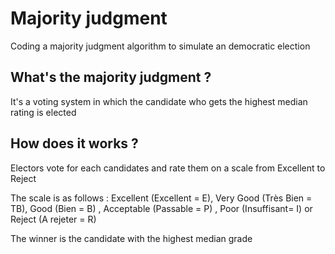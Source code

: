 # Majority judgment
Coding a majority judgment algorithm to simulate an democratic election

## What's the majority judgment ? 
It's a voting system in which the candidate who gets the highest median rating is elected

## How does it works ?
Electors vote for each candidates and rate them on a scale from Excellent to Reject

The scale is as follows : Excellent (Excellent = E), Very Good (Très Bien = TB), Good (Bien = B) , Acceptable (Passable = P) , Poor (Insuffisant= I) or Reject (A rejeter = R)

The winner is the candidate with the highest median grade
